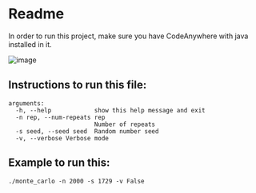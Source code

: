 # Readme
In order to run this project, make sure you have CodeAnywhere with java installed in it.

![image](https://user-images.githubusercontent.com/46941451/56618539-e4ff3e00-65f0-11e9-9b65-87bc0f0666f2.png)

## Instructions to run this file:
```
arguments:
  -h, --help            show this help message and exit
  -n rep, --num-repeats rep
                        Number of repeats
  -s seed, --seed seed  Random number seed
  -v, --verbose Verbose mode
```
## Example to run this: 
`./monte_carlo -n 2000 -s 1729 -v False`
